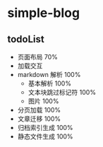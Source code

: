 # simple-blog

## todoList
+ 页面布局 70%
+ 加载交互
+ markdown 解析 100%
    + 基本解析 100%
    + 文本块跳过标记符 100%
    + 图片 100%
+ 分页加载 100%
+ 文章迁移 100%
+ 归档索引生成 100%
+ 静态文件生成 100%

